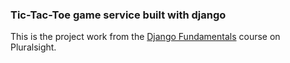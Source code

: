 ### Tic-Tac-Toe game service built with django ###

This is the project work from the [Django Fundamentals](https://app.pluralsight.com/library/courses/django-fundamentals-update) course on Pluralsight. 

